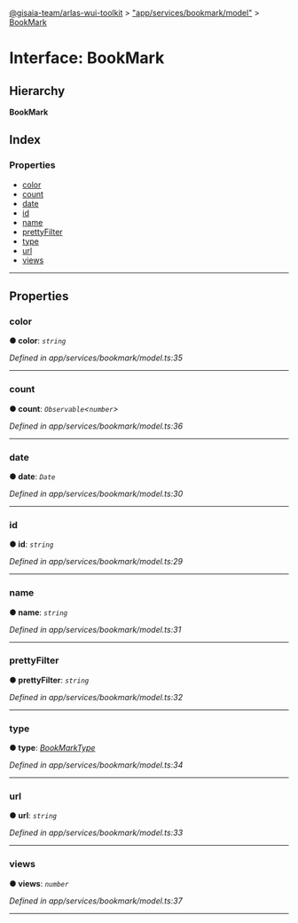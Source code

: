 [@gisaia-team/arlas-wui-toolkit](../README.md) > ["app/services/bookmark/model"](../modules/_app_services_bookmark_model_.md) > [BookMark](../interfaces/_app_services_bookmark_model_.bookmark.md)

# Interface: BookMark

## Hierarchy

**BookMark**

## Index

### Properties

* [color](_app_services_bookmark_model_.bookmark.md#color)
* [count](_app_services_bookmark_model_.bookmark.md#count)
* [date](_app_services_bookmark_model_.bookmark.md#date)
* [id](_app_services_bookmark_model_.bookmark.md#id)
* [name](_app_services_bookmark_model_.bookmark.md#name)
* [prettyFilter](_app_services_bookmark_model_.bookmark.md#prettyfilter)
* [type](_app_services_bookmark_model_.bookmark.md#type)
* [url](_app_services_bookmark_model_.bookmark.md#url)
* [views](_app_services_bookmark_model_.bookmark.md#views)

---

## Properties

<a id="color"></a>

###  color

**● color**: *`string`*

*Defined in app/services/bookmark/model.ts:35*

___
<a id="count"></a>

###  count

**● count**: *`Observable`<`number`>*

*Defined in app/services/bookmark/model.ts:36*

___
<a id="date"></a>

###  date

**● date**: *`Date`*

*Defined in app/services/bookmark/model.ts:30*

___
<a id="id"></a>

###  id

**● id**: *`string`*

*Defined in app/services/bookmark/model.ts:29*

___
<a id="name"></a>

###  name

**● name**: *`string`*

*Defined in app/services/bookmark/model.ts:31*

___
<a id="prettyfilter"></a>

###  prettyFilter

**● prettyFilter**: *`string`*

*Defined in app/services/bookmark/model.ts:32*

___
<a id="type"></a>

###  type

**● type**: *[BookMarkType](../enums/_app_services_bookmark_model_.bookmarktype.md)*

*Defined in app/services/bookmark/model.ts:34*

___
<a id="url"></a>

###  url

**● url**: *`string`*

*Defined in app/services/bookmark/model.ts:33*

___
<a id="views"></a>

###  views

**● views**: *`number`*

*Defined in app/services/bookmark/model.ts:37*

___

